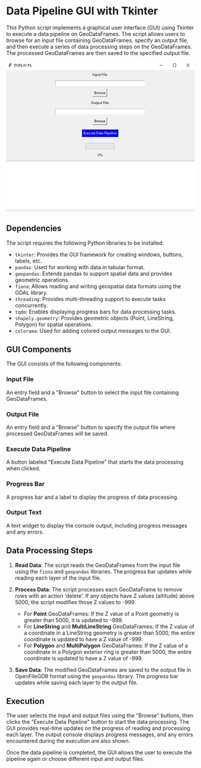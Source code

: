 # Data Pipeline GUI with Tkinter

This Python script implements a graphical user interface (GUI) using Tkinter to execute a data pipeline on GeoDataFrames. The script allows users to browse for an input file containing GeoDataFrames, specify an output file, and then execute a series of data processing steps on the GeoDataFrames. The processed GeoDataFrames are then saved to the specified output file.

![Screenshot](https://github.com/RuneTheander/GIS-In-Python/raw/main/Standalone_program_to_handle_FileGDB/Displayfil.PNG)

## Dependencies

The script requires the following Python libraries to be installed:

- `tkinter`: Provides the GUI framework for creating windows, buttons, labels, etc.
- `pandas`: Used for working with data in tabular format.
- `geopandas`: Extends pandas to support spatial data and provides geometric operations.
- `fiona`: Allows reading and writing geospatial data formats using the GDAL library.
- `threading`: Provides multi-threading support to execute tasks concurrently.
- `tqdm`: Enables displaying progress bars for data processing tasks.
- `shapely.geometry`: Provides geometric objects (Point, LineString, Polygon) for spatial operations.
- `colorama`: Used for adding colored output messages to the GUI.

## GUI Components

The GUI consists of the following components:

### Input File
An entry field and a "Browse" button to select the input file containing GeoDataFrames.

### Output File
An entry field and a "Browse" button to specify the output file where processed GeoDataFrames will be saved.

### Execute Data Pipeline
A button labeled "Execute Data Pipeline" that starts the data processing when clicked.

### Progress Bar
A progress bar and a label to display the progress of data processing.

### Output Text
A text widget to display the console output, including progress messages and any errors.

## Data Processing Steps

1. **Read Data**: The script reads the GeoDataFrames from the input file using the `fiona` and `geopandas` libraries. The progress bar updates while reading each layer of the input file.

2. **Process Data**: The script processes each GeoDataFrame to remove rows with an action 'delete'. If any objects have Z values (altitude) above 5000, the script modifies those Z values to -999.

    - For **Point** GeoDataFrames: If the Z value of a Point geometry is greater than 5000, it is updated to -999.
    - For **LineString** and **MultiLineString** GeoDataFrames: If the Z value of a coordinate in a LineString geometry is greater than 5000, the entire coordinate is updated to have a Z value of -999.
    - For **Polygon** and **MultiPolygon** GeoDataFrames: If the Z value of a coordinate in a Polygon exterior ring is greater than 5000, the entire coordinate is updated to have a Z value of -999.

3. **Save Data**: The modified GeoDataFrames are saved to the output file in OpenFileGDB format using the `geopandas` library. The progress bar updates while saving each layer to the output file.

## Execution

The user selects the input and output files using the "Browse" buttons, then clicks the "Execute Data Pipeline" button to start the data processing. The GUI provides real-time updates on the progress of reading and processing each layer. The output console displays progress messages, and any errors encountered during the execution are also shown.

Once the data pipeline is completed, the GUI allows the user to execute the pipeline again or choose different input and output files.
